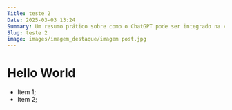 ```yaml
---
Title: teste 2
Date: 2025-03-03 13:24
Summary: Um resumo prático sobre como o ChatGPT pode ser integrado na vida cotidiana.
Slug: teste 2
image: images/imagem_destaque/imagem post.jpg
---
```


# Hello World
* Item 1;
* Item 2;